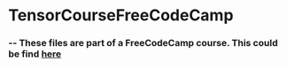 # TensorCourseFreeCodeCamp
### -- These files are part of a FreeCodeCamp course. This could be find  <a href= https://www.freecodecamp.org/news/massive-tensorflow-2-0-free-course/> here</a>
